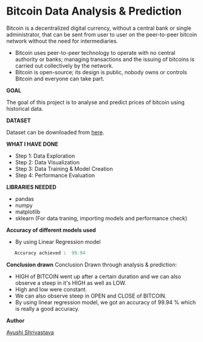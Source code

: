 # **Bitcoin Data Analysis & Prediction**

Bitcoin is a decentralized digital currency, without a central bank or single administrator, that can be sent from user to user on the peer-to-peer bitcoin network without the need for intermediaries.
-  Bitcoin uses peer-to-peer technology to operate with no central authority or banks; managing transactions and the issuing of bitcoins is carried out collectively by the network.
-   Bitcoin is open-source; its design is public, nobody owns or controls Bitcoin and everyone can take part. 

**GOAL**

The goal of this project is to analyse and predict prices of bitcoin using historical data.

**DATASET**

Dataset can be downloaded from [here](https://www.kaggle.com/sudalairajkumar/cryptocurrencypricehistory?select=coin_Bitcoin.csv).

**WHAT I HAVE DONE**
- Step 1: Data Exploration
- Step 2: Data Visualization
- Step 3: Data Training & Model Creation
- Step 4: Performance Evaluation


**LIBRARIES NEEDED**
- pandas
- numpy
- matplotlib
- sklearn (For data traning, importing models and performance check)

**Accuracy of different models used**
- By using Linear Regression model 
 ```python
    Accuracy achieved :  99.94
 ``` 
**Conclusion drawn**
Conclusion Drawn through analysis & prediction:

- HIGH of BITCOIN went up after a certain duration and we can also observe a steep in it's HIGH as well as LOW.
- High and low were constant.
- We can also observe steep in OPEN and CLOSE of BITCOIN.
- By using linear regression model, we got an accuracy of 99.94 % which is really a good accuracy.

**Author** 

[Ayushi Shrivastava](https://github.com/ayushi424)
